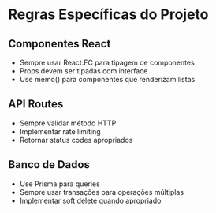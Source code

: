 # Regras Específicas do Projeto

## Componentes React

- Sempre usar React.FC para tipagem de componentes
- Props devem ser tipadas com interface
- Use memo() para componentes que renderizam listas

## API Routes

- Sempre validar método HTTP
- Implementar rate limiting
- Retornar status codes apropriados

## Banco de Dados

- Use Prisma para queries
- Sempre usar transações para operações múltiplas
- Implementar soft delete quando apropriado
